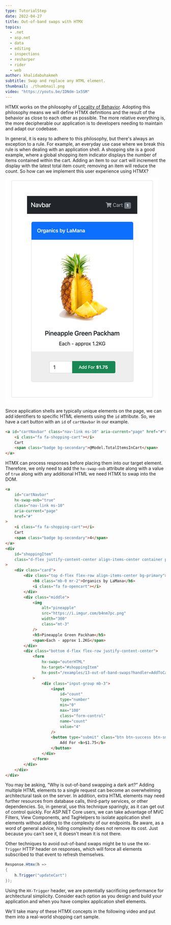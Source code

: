 ```yaml
---
type: TutorialStep
date: 2022-04-27
title: Out-of-band swaps with HTMX
topics:
  - .net
  - asp.net
  - data
  - editing
  - inspections
  - resharper
  - rider
  - web
author: khalidabuhakmeh
subtitle: Swap and replace any HTML element.
thumbnail: ./thumbnail.png
video: "https://youtu.be/IDNdm-1x5SM"
---
```


HTMX works on the philosophy of [Locality of Behavior](https://htmx.org/essays/locality-of-behaviour/). Adopting this philosophy means we will define HTMX definitions and the result of the behavior as close to each other as possible. The more relative everything is, the more decipherable our application is to developers needing to maintain and adapt our codebase.

In general, it is easy to adhere to this philosophy, but there's always an exception to a rule. For example, an everyday use case where we break this rule is when dealing with an application shell. A shopping site is a good example, where a global shopping item indicator displays the number of items contained within the cart. Adding an item to our cart will increment the display with the latest total item count; removing an item will reduce the count. So how can we implement this user experience using HTMX?

![Shopping cart example](img.png)

Since application shells are typically unique elements on the page, we can add identifiers to specific HTML elements using the `id` attribute. So, we have a cart button with an `id` of `cartNavbar` in our example.

```html
<a id="cartNavbar" class="nav-link ms-10" aria-current="page" href="#">
	<i class="fa fa-shopping-cart"></i>
	Cart
	<span class="badge bg-secondary">@Model.TotalItemsInCart</span>
</a>
```

HTMX can process responses before placing them into our target element. Therefore, we only need to add the `hx-swap-oob` attribute along with a value of `true` along with any additional HTML we need HTMX to swap into the DOM.

```html
<a
	id="cartNavbar"
	hx-swap-oob="true"
	class="nav-link ms-10"
	aria-current="page"
	href="#"
>
	<i class="fa fa-shopping-cart"></i>
	Cart
	<span class="badge bg-secondary">4</span>
</a>
<div
	id="shoppingItem"
	class="d-flex justify-content-center align-items-center container px-2 mt-4"
>
	<div class="card">
		<div class="top d-flex flex-row align-items-center bg-primary">
			<h6 class="mb-0 mr-2">Organics by LaMana</h6>
			<i class="fa fa-opencart"></i>
		</div>
		<div class="middle">
			<img
				alt="pineapple"
				src="https://i.imgur.com/b4nm7pc.png"
				width="300"
				class="mt-3"
			/>
			<h5>Pineapple Green Packham</h5>
			<span>Each - approx 1.2KG</span>
		</div>
		<div class="bottom d-flex flex-row justify-content-center">
			<form
				hx-swap="outerHTML"
				hx-target="#shoppingItem"
				hx-post="/examples/13-out-of-band-swaps?handler=AddToCart"
			>
				<div class="input-group mb-3">
					<input
						id="count"
						type="number"
						min="0"
						max="100"
						class="form-control"
						name="count"
						value="4"
					/>
					<button type="submit" class="btn btn-success btn-sm add">
						Add For <b>$1.75</b>
					</button>
				</div>
			</form>
		</div>
	</div>
</div>
```

You may be asking, "Why is out-of-band swapping a dark art?" Adding multiple HTML elements to a single request can become an overwhelming architectural task on the server. In addition, extra HTML elements may need further resources from database calls, third-party services, or other dependencies. So, in general, use this technique sparingly, as it can get out of control quickly. For ASP.NET Core users, we can take advantage of MVC Filters, View Components, and TagHelpers to isolate application shell elements without adding to the complexity of our endpoints. Be aware, as a word of general advice, hiding complexity does not remove its cost. Just because you can't see it, it doesn't mean it is not there.

Other techniques to avoid out-of-band swaps might be to use the `HX-Trigger` HTTP header on responses, which will force all elements subscribed to that event to refresh themselves.

```csharp
Response.Htmx(h =>
{
    h.Trigger("updateCart")
});
```

Using the `HX-Trigger` header, we are potentially sacrificing performance for architectural simplicity. Consider each option as you design and build your application and when you have complex application shell elements.

We'll take many of these HTMX concepts in the following video and put them into a real-world shopping cart sample.
